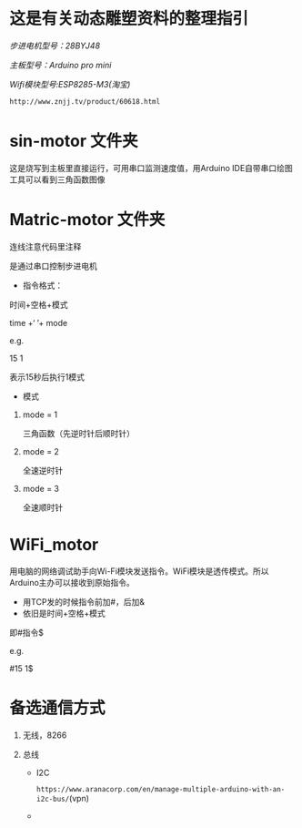 # 这是有关动态雕塑资料的整理指引

*步进电机型号：28BYJ48*

*主板型号：Arduino pro mini*

*Wifi模块型号:ESP8285-M3(淘宝)*

``` html
http://www.znjj.tv/product/60618.html
```

# sin-motor 文件夹

这是烧写到主板里直接运行，可用串口监测速度值，用Arduino IDE自带串口绘图工具可以看到三角函数图像

# Matric-motor 文件夹

连线注意代码里注释

是通过串口控制步进电机

- 指令格式：

时间+空格+模式 

time +‘ ’+ mode

e.g.

15 1

表示15秒后执行1模式 

- 模式

1. mode = 1

   三角函数（先逆时针后顺时针）

2. mode = 2

   全速逆时针

3. mode = 3 

   全速顺时针



# WiFi_motor

用电脑的网络调试助手向Wi-Fi模块发送指令。WiFi模块是透传模式。所以Arduino主办可以接收到原始指令。

- 用TCP发的时候指令前加#，后加&
- 依旧是时间+空格+模式 

即#指令$

e.g. 

#15 1$

# 备选通信方式

1. 无线，8266

2. 总线

   - I2C

     `https://www.aranacorp.com/en/manage-multiple-arduino-with-an-i2c-bus/`(vpn)

   - 
























